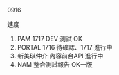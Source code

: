 0916

進度

1. PAM 1717 DEV 測試 OK
2. PORTAL 1716 待確認、1717 進行中
3. 新美琪仲介 內容前台API 進行中
4. NAM 整合測試報告 OK一版
